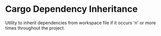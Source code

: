 # Cargo Dependency Inheritance

Utility to inherit dependencies from workspace file if it occurs 'n' or more times throughout the project.

